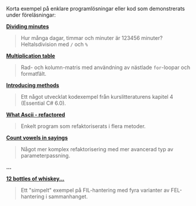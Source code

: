 Korta exempel på enklare programlösningar eller kod som demonstrerats under föreläsningar:

**[Dividing minutes](https://github.com/1dv024/example-divide-minutes)**

>Hur många dagar, timmar och minuter är 123456 minuter? Heltalsdivision med ```/``` och ```%```

**[Multiplication table](https://github.com/1dv024/example-multiplication-table)**

>Rad- och kolumn-matris med användning av nästlade ```for```-loopar och formatfält.

**[Introducing methods](https://github.com/1dv024/example-introducing-methods)**

>Ett något utvecklat kodexempel från kurslitteraturens kapitel 4 (Essential C# 6.0).

**[What Ascii - refactored](https://github.com/1dv024/example-what-ascii-refactored)**

>Enkelt program som refaktoriserats i flera metoder.


**[Count vowels in sayings](https://github.com/1dv024/example-count-vowels-in-sayings)**

>Något mer komplex refaktorisering med mer avancerad typ av parameterpassning.

**...**

**[12 bottles of whiskey...](https://github.com/1dv024/example-using-files)**

>Ett "simpelt" exempel på FIL-hantering med fyra varianter av FEL-hantering i sammanhanget.
